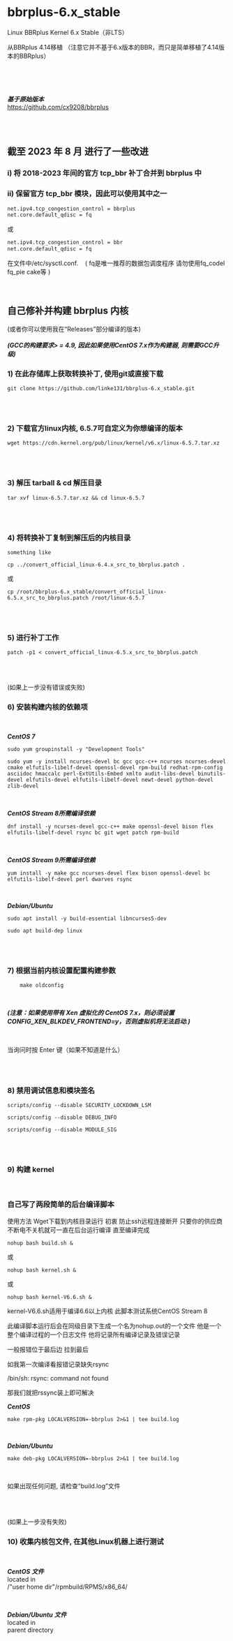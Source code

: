 # bbrplus-6.x_stable
Linux BBRplus Kernel 6.x Stable（非LTS）

从BBRplus 4.14移植 （注意它并不基于6.x版本的BBR，而只是简单移植了4.14版本的BBRplus）

<br/>
<br/>
<br/>

***基于原始版本***  
https://github.com/cx9208/bbrplus 
  
<br/>
<br/> 

## 截至 2023 年 8 月 进行了一些改进

###  i) 将 2018-2023 年间的官方 tcp_bbr 补丁合并到 bbrplus 中  
###  ii) 保留官方 tcp_bbr 模块，因此可以使用其中之一  
```sh
net.ipv4.tcp_congestion_control = bbrplus
net.core.default_qdisc = fq
```
或
```sh
net.ipv4.tcp_congestion_control = bbr
net.core.default_qdisc = fq
```
在文件中/etc/sysctl.conf. &nbsp;&nbsp; ( fq是唯一推荐的数据包调度程序 请勿使用fq_codel fq_pie cake等 ) 
<br/>
<br/>
<br/>

## 自己修补并构建 bbrplus 内核
(或者你可以使用我在“Releases”部分编译的版本)   
<br/>
***(GCC的构建要求> = 4.9, 因此如果使用CentOS 7.x作为构建器, 则需要GCC升级)*** 
<br/>

### 1) 在此存储库上获取转换补丁, 使用git或直接下载
```
git clone https://github.com/linke131/bbrplus-6.x_stable.git
```

<br/>
<br/>

### 2) 下载官方linux内核, 6.5.7可自定义为你想编译的版本
```
wget https://cdn.kernel.org/pub/linux/kernel/v6.x/linux-6.5.7.tar.xz
```

<br/>
<br/>

### 3) 解压 tarball & cd 解压目录
```
tar xvf linux-6.5.7.tar.xz && cd linux-6.5.7
```

<br/>
<br/>

### 4) 将转换补丁复制到解压后的内核目录
```
something like
```

```
cp ../convert_official_linux-6.4.x_src_to_bbrplus.patch .
```
或
```
cp /root/bbrplus-6.x_stable/convert_official_linux-6.5.x_src_to_bbrplus.patch /root/linux-6.5.7
```

<br/>
<br/>

### 5) 进行补丁工作
```
patch -p1 < convert_official_linux-6.5.x_src_to_bbrplus.patch
```

<br/>
<br/>

(如果上一步没有错误或失败)
### 6) 安装构建内核的依赖项

<br/>

***CentOS 7***  
```
sudo yum groupinstall -y "Development Tools"
```

```
sudo yum -y install ncurses-devel bc gcc gcc-c++ ncurses ncurses-devel cmake elfutils-libelf-devel openssl-devel rpm-build redhat-rpm-config asciidoc hmaccalc perl-ExtUtils-Embed xmlto audit-libs-devel binutils-devel elfutils-devel elfutils-libelf-devel newt-devel python-devel zlib-devel
```

<br/>

***CentOS Stream 8所需编译依赖***
```
dnf install -y ncurses-devel gcc-c++ make openssl-devel bison flex elfutils-libelf-devel rsync bc git wget patch rpm-build
```

<br/>

***CentOS Stream 9所需编译依赖***
```
yum install -y make gcc ncurses-devel flex bison openssl-devel bc elfutils-libelf-devel perl dwarves rsync
```

<br/>

***Debian/Ubuntu***  
```
sudo apt install -y build-essential libncurses5-dev
```

```  
sudo apt build-dep linux
```

<br/>
<br/>

### 7) 根据当前内核设置配置构建参数
        make oldconfig

<br/>

***(注意：如果使用带有 Xen 虚拟化的 CentOS 7.x，则必须设置 CONFIG_XEN_BLKDEV_FRONTEND=y，否则虚拟机将无法启动.)***

<br/>

当询问时按 Enter 键（如果不知道是什么）


<br/>
<br/>

### 8) 禁用调试信息和模块签名
```
scripts/config --disable SECURITY_LOCKDOWN_LSM
```
```
scripts/config --disable DEBUG_INFO
```
```
scripts/config --disable MODULE_SIG
```


<br/>
<br/>

### 9) 构建 kernel

<br/>

### 自己写了两段简单的后台编译脚本  ###
使用方法 Wget下载到内核目录运行
初衷 防止ssh远程连接断开 只要你的供应商不断电不关机就可一直在后台运行编译 直至编译完成
```
nohup bash build.sh &
```

或
```
nohup bash kernel.sh &
```

或
```
nohup bash kernel-V6.6.sh &
```
kernel-V6.6.sh适用于编译6.6以上内核
此脚本测试系统CentOS Stream 8


此编译脚本运行后会在同级目录下生成一个名为nohup.out的一个文件 他是一个整个编译过程的一个日志文件 他将记录所有编译记录及错误记录

一般报错位于最后边 拉到最后

如我第一次编译看报错记录缺失rsync

/bin/sh: rsync: command not found

那我们就把rssync装上即可解决

***CentOS***
```
make rpm-pkg LOCALVERSION=-bbrplus 2>&1 | tee build.log
```

<br/>

***Debian/Ubuntu***
```
make deb-pkg LOCALVERSION=-bbrplus 2>&1 | tee build.log
```

<br/>

如果出现任何问题, 请检查“build.log”文件

<br/>
<br/>

(如果上一步没有失败)
### 10) 收集内核包文件, 在其他Linux机器上进行测试

<br/>

***CentOS 文件***   
located in  
/"user home dir"/rpmbuild/RPMS/x86_64/

<br/>

***Debian/Ubuntu 文件***  
located in  
parent directory  




